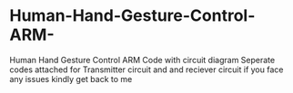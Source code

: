 # Human-Hand-Gesture-Control-ARM-
Human Hand Gesture Control ARM Code with circuit diagram
Seperate codes attached for Transmitter circuit and and reciever circuit
if you face any issues kindly get back to me
